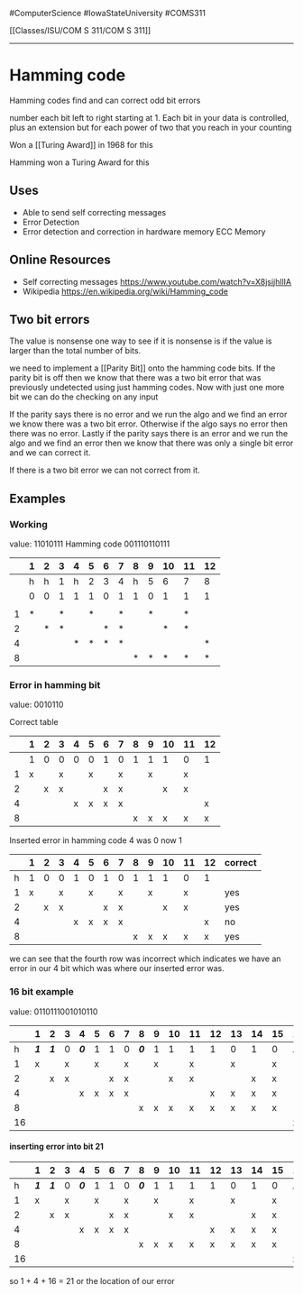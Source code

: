 #ComputerScience  #IowaStateUniversity  #COMS311 


[[Classes/ISU/COM S 311/COM S 311]] 

---

# Hamming code

Hamming codes find and can correct odd bit errors 

 number each bit left to right starting at 1. Each bit in your data is controlled, plus an extension but for each power of two that you reach in your counting 

Won a [[Turing Award]] in 1968 for this

Hamming won a Turing Award for this 


## Uses
- Able to send self correcting messages
- Error Detection 
- Error detection and correction in hardware memory ECC Memory 

## Online Resources 
- Self correcting messages https://www.youtube.com/watch?v=X8jsijhllIA
- Wikipedia https://en.wikipedia.org/wiki/Hamming_code


## Two bit errors 

The value is nonsense one way to see if it is nonsense is if the value is larger than the total number of bits. 

we need to implement a [[Parity Bit]] onto the hamming code bits. If the parity bit is off then we know that there was a two bit error that was previously undetected using just hamming codes. Now with just one more bit we can do the checking on any input 

If the parity says there is no error and we run the algo and we find an error we know there was a two bit error. Otherwise if the algo says no error then there was no error. Lastly if the parity says there is an error and we run the algo and we find an error then we know that there was only a single bit error and we can correct it. 

If there is a two bit error we can not correct from it. 


## Examples 

### Working
value: 11010111 Hamming code 001110110111

|     | 1   | 2   | 3   | 4   | 5   | 6   | 7   | 8   | 9   | 10  | 11  | 12  |
| --- | --- | --- | --- | --- | --- | --- | --- | --- | --- | --- | --- | --- |
|     | h   | h   | 1   | h   | 2   | 3   | 4   | h   | 5   | 6   | 7   | 8   |
|     | 0   | 0   | 1   | 1   | 1   | 0   | 1   | 1   | 0   | 1   | 1   | 1   |
|     |     |     |     |     |     |     |     |     |     |     |     |     |
| 1   | *   |     | *   |     | *   |     | *   |     | *   |     | *   |     |
| 2   |     | *   | *   |     |     | *   | *   |     |     | *   | *   |     |
| 4   |     |     |     | *   | *   | *   | *   |     |     |     |     | *   |
| 8   |     |     |     |     |     |     |     | *   | *   | *   | *   | *   |


### Error in hamming bit 

value: 0010110

Correct table 

|     | 1   | 2   | 3   | 4   | 5   | 6   | 7   | 8   | 9   | 10  | 11  | 12  |
| --- | --- | --- | --- | --- | --- | --- | --- | --- | --- | --- | --- | --- |
|     | 1   | 0   | 0   | 0   | 0   | 1   | 0   | 1   | 1   | 1   | 0   | 1   |
| 1   | x   |     | x   |     | x   |     | x   |     | x   |     | x   |     |
| 2   |     | x   | x   |     |     | x   | x   |     |     | x   | x   |     |
| 4   |     |     |     | x   | x   | x   | x   |     |     |     |     | x   |
| 8   |     |     |     |     |     |     |     | x   | x   | x   | x   | x   |

Inserted error in hamming code
4 was 0 now 1

|     | 1   | 2   | 3   | 4   | 5   | 6   | 7   | 8   | 9   | 10  | 11  | 12  | correct |
| --- | --- | --- | --- | --- | --- | --- | --- | --- | --- | --- | --- | --- | ------- |
| h   | 1   | 0   | 0   | 1   | 0   | 1   | 0   | 1   | 1   | 1   | 0   | 1   |         | 
| 1   | x   |     | x   |     | x   |     | x   |     | x   |     | x   |     | yes     |
| 2   |     | x   | x   |     |     | x   | x   |     |     | x   | x   |     | yes     |
| 4   |     |     |     | x   | x   | x   | x   |     |     |     |     | x   | no      |
| 8   |     |     |     |     |     |     |     | x   | x   | x   | x   | x   | yes     |


we can see that the fourth row was incorrect which indicates we have an error in our 4 bit which was where our inserted error was.

### 16 bit example 


value: 0110111001010110

|     | 1       | 2       | 3   | 4       | 5   | 6   | 7   | 8       | 9   | 10  | 11  | 12  | 13  | 14  | 15  | 16      | 17  | 18  | 19  | 20  | 21  |
| --- | ------- | ------- | --- | ------- | --- | --- | --- | ------- | --- | --- | --- | --- | --- | --- | --- | ------- | --- | --- | --- | --- | --- |
| h   | ***1*** | ***1*** | 0   | ***0*** | 1   | 1   | 0   | ***0*** | 1   | 1   | 1   | 1   | 0   | 1   | 0   | ***1*** | 1   | 0   | 1   | 1   | 0   |
| 1   | x       |         | x   |         | x   |     | x   |         | x   |     | x   |     | x   |     | x   |         | x   |     | x   |     | x   |
| 2   |         | x       | x   |         |     | x   | x   |         |     | x   | x   |     |     | x   | x   |         |     | x   | x   |     |     |
| 4   |         |         |     | x       | x   | x   | x   |         |     |     |     | x   | x   | x   | x   |         |     |     |     | x   | x   |
| 8   |         |         |     |         |     |     |     | x       | x   | x   | x   | x   | x   | x   | x   |         |     |     |     |     |     |
| 16  |         |         |     |         |     |     |     |         |     |     |     |     |     |     |     | x       | x   | x   | x   | x   | x   |

#### inserting error into bit 21 

|     | 1       | 2       | 3   | 4       | 5   | 6   | 7   | 8       | 9   | 10  | 11  | 12  | 13  | 14  | 15  | 16      | 17  | 18  | 19  | 20  | 21  | correct |
| --- | ------- | ------- | --- | ------- | --- | --- | --- | ------- | --- | --- | --- | --- | --- | --- | --- | ------- | --- | --- | --- | --- | --- | ------- |
| h   | ***1*** | ***1*** | 0   | ***0*** | 1   | 1   | 0   | ***0*** | 1   | 1   | 1   | 1   | 0   | 1   | 0   | ***1*** | 1   | 0   | 1   | 1   | 1   |         |
| 1   | x       |         | x   |         | x   |     | x   |         | x   |     | x   |     | x   |     | x   |         | x   |     | x   |     | x   | no      |
| 2   |         | x       | x   |         |     | x   | x   |         |     | x   | x   |     |     | x   | x   |         |     | x   | x   |     |     | yes     |
| 4   |         |         |     | x       | x   | x   | x   |         |     |     |     | x   | x   | x   | x   |         |     |     |     | x   | x   | no      |
| 8   |         |         |     |         |     |     |     | x       | x   | x   | x   | x   | x   | x   | x   |         |     |     |     |     |     | yes     |
| 16  |         |         |     |         |     |     |     |         |     |     |     |     |     |     |     | x       | x   | x   | x   | x   | x   | no      | 

so 1 + 4 + 16 = 21  or the location of our error 
